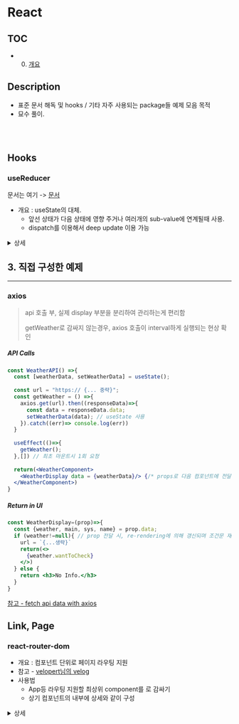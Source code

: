 # React

## TOC
- 0. [개요](#description)


## Description
- 표준 문서 해독 및 hooks / 기타 자주 사용되는 package들 예제 모음 목적
- 묘수 풀이. 
<br/>
<br/>




## Hooks

### useReducer
문서는 여기 -> [문서](https://reactjs.org/docs/hooks-reference.html#usereducer)
- 개요 : useState의 대체. 
  - 앞선 상태가 다음 상태에 영향 주거나 여러개의 sub-value에 연계될때 사용. 
  - dispatch를 이용해서 deep update 이용 가능


<details>
<summary> 상세 </summary>
  
```jsx
const initialState = {count: 0};

function reducer(state, action) {
  switch (action.type) {
    case 'increment':
      return {count: state.count + 1};
    case 'decrement':
      return {count: state.count - 1};
    default:
      throw new Error();
  }
}

function Counter() {
  const [state, dispatch] = useReducer(reducer, initialState);
  return (
    <>
      Count: {state.count}
      <button onClick={() => dispatch({type: 'decrement'})}>-</button>
      <button onClick={() => dispatch({type: 'increment'})}>+</button>
    </>
  );
}
```
</details/>

> 
>
  
  
## 3. 직접 구성한 예제
---

### axios 
> api 호출 부, 실제 display 부분을 분리하여 관리하는게 편리함
> 
> getWeather로 감싸지 않는경우, axios 호출이 interval하게 실행되는 현상 확인


##### API Calls
```jsx
const WeatherAPI() =>{
  const [weatherData, setWeatherData] = useState();
  
  const url = "https:// {... 중략}";
  const getWeather = () =>{
    axios.get(url).then((responseData)=>{
      const data = responseData.data;
      setWeatherData(data); // useState 사용
    }).catch((err)=> console.log(err))
  }
  
  useEffect(()=>{
    getWeather();
  },[]) // 최초 마운트시 1회 요청
  
  return(<WeatherComponent>
    <WeatherDisplay data = {weatherData}/> {/* props로 다음 컴포넌트에 전달, 데이터 수신 시 re-rendering*/}
  </WeatherComponent>)
}

```

##### Return in UI
```jsx
const WeatherDisplay=(prop)=>{
  const {weather, main, sys, name} = prop.data;
  if (weather!=null){ // prop 전달 시, re-rendering에 의해 갱신되며 조건문 재확인
    url = `{...생략}`
    return(<>
      {weather.wantToCheck}
    </>)
  } else {
    return <h3>No Info.</h3>
  }
}

```

[참고 - fetch api data with axios](https://levelup.gitconnected.com/fetch-api-data-with-axios-and-display-it-in-a-react-app-with-hooks-3f9c8fa89e7b)




## Link, Page

### react-router-dom

- 개요 : 컴포넌트 단위로 페이지 라우팅 지원
- 참고 - [velopert님의 velog](https://velog.io/@velopert/react-router-v6-tutorial)
- 사용법
  - App등 라우팅 지원할 최상위 component를 <BrowserRouter>로 감싸기   
  - 상기 컴포넌트의 내부에 상세와 같이 구성

  
  

<details>
<summary> 상세 </summary>
  
```jsx
import { Route, Routes} from 'react-router-dom';
import PageA from './PageA';
import PageB from './PageB';

const App = () =>{
  return (
    <Routes>
      <Route path ="/" element = {<PageA/>}>
      <Route path = "/bb" element = {<PageB} />
      {/*<div></div> 이 태그는 여기서 사용 시 에러를 발생 시킨다. routes안은 route만 허용.*/}
    </Routes>
    <div>이 구획은 Route된 컴포넌트 하단에 try ~ catch ~ finally의 finally처럼 붙는다.</div>
  )
}
  
```
  
  
<details>

